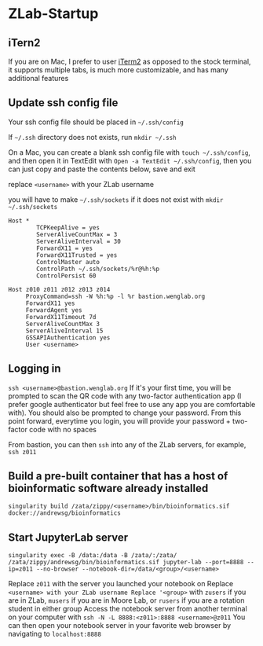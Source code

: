 # ZLab-Startup

## iTern2
If you are on Mac, I prefer to user [iTerm2](https://iterm2.com/) as opposed to the stock terminal, it supports multiple tabs, is much more customizable, and has many additional features


## Update ssh config file
Your ssh config file should be placed in `~/.ssh/config`

If `~/.ssh` directory does not exists, run `mkdir ~/.ssh`

On a Mac, you can create a blank ssh config file with `touch ~/.ssh/config`, and then open it in TextEdit with `Open -a TextEdit ~/.ssh/config`, then you can just copy and paste the contents below, save and exit

replace `<username>` with your ZLab username

you will have to make `~/.ssh/sockets` if it does not exist with `mkdir ~/.ssh/sockets`
```
Host *
        TCPKeepAlive = yes
        ServerAliveCountMax = 3
        ServerAliveInterval = 30
        ForwardX11 = yes
        ForwardX11Trusted = yes
        ControlMaster auto
        ControlPath ~/.ssh/sockets/%r@%h:%p
        ControlPersist 60

Host z010 z011 z012 z013 z014
     ProxyCommand=ssh -W %h:%p -l %r bastion.wenglab.org
     ForwardX11 yes
     ForwardAgent yes
     ForwardX11Timeout 7d
     ServerAliveCountMax 3
     ServerAliveInterval 15
     GSSAPIAuthentication yes
     User <username>
```
## Logging in
`ssh <username>@bastion.wenglab.org`
If it's your first time, you will be prompted to scan the QR code with any two-factor authentication app (I prefer google authenticator but feel free to use any app you are comfortable with). You should also be prompted to change your password. From this point forward, everytime you login, you will provide your password + two-factor code with no spaces

From bastion, you can then `ssh` into any of the ZLab servers, for example, `ssh z011`

## Build a pre-built container that has a host of bioinformatic software already installed
`singularity build /zata/zippy/<username>/bin/bioinformatics.sif docker://andrewsg/bioinformatics`

## Start JupyterLab server
`singularity exec -B /data:/data -B /zata/:/zata/ /zata/zippy/andrewsg/bin/bioinformatics.sif jupyter-lab --port=8888 --ip=z011 --no-browser --notebook-dir=/data/<group>/<username>`

Replace `z011` with the server you launched your notebook on
Replace `<username> with your ZLab username
Replace '<group>` with `zusers` if you are in ZLab, `musers` if you are in Moore Lab, or `rusers` if you are a rotation student in either group 
Access the notebook server from another terminal on your computer with `ssh -N -L 8888:<z011>:8888 <username>@z011`
You can then open your notebook server in your favorite web browser by navigating to `localhost:8888`
